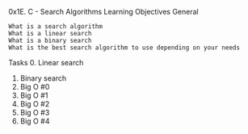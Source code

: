 0x1E. C - Search Algorithms
Learning Objectives
General

    What is a search algorithm
    What is a linear search
    What is a binary search
    What is the best search algorithm to use depending on your needs
Tasks
0. Linear search 
1. Binary search 
2. Big O #0 
3. Big O #1 
4. Big O #2 
5. Big O #3
6. Big O #4 
